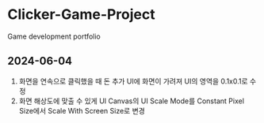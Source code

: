 # Clicker-Game-Project
Game development portfolio

## 2024-06-04
1. 화면을 연속으로 클릭했을 때 돈 추가 UI에 화면이 가려져 UI의 영역을 0.1x0.1로 수정
2. 화면 해상도에 맞출 수 있게 UI Canvas의 UI Scale Mode를 Constant Pixel Size에서 Scale With Screen Size로 변경